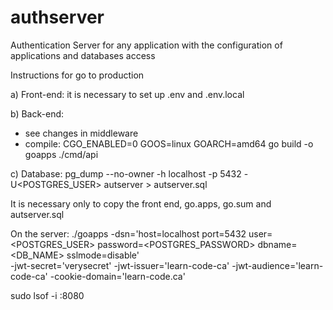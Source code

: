 # authserver
Authentication Server for any application with the configuration of applications and databases access

Instructions for go to production

a) Front-end: it is necessary to set up .env and .env.local

b) Back-end:
- see changes in middleware
- compile: CGO_ENABLED=0 GOOS=linux GOARCH=amd64 go build -o goapps ./cmd/api

c) Database:
pg_dump --no-owner -h localhost -p 5432 -U<POSTGRES_USER> autserver > autserver.sql

It is necessary only to copy the front end, go.apps, go.sum and autserver.sql

On the server:
./goapps -dsn='host=localhost port=5432 user=<POSTGRES_USER> password=<POSTGRES_PASSWORD> dbname=<DB_NAME> sslmode=disable' \
-jwt-secret='verysecret' -jwt-issuer='learn-code-ca' -jwt-audience='learn-code-ca' -cookie-domain='learn-code.ca'

sudo lsof -i :8080